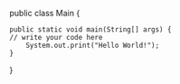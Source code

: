 public class Main {

    public static void main(String[] args) {
	// write your code here
        System.out.print("Hello World!");
    }
}
